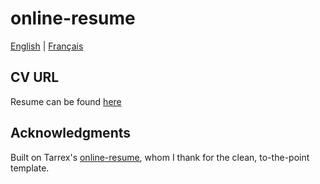 # online-resume

[English](README.md) | [Français](README_FR.md)


## CV URL
Resume can be found [here](https://romdj.github.io)


## Acknowledgments
Built on Tarrex's [online-resume](https://github.com/tarrex/online-resume), whom I thank for the clean, to-the-point template.
